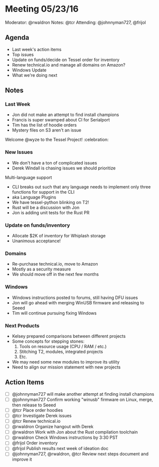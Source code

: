 # Meeting 05/23/16
Moderator: @rwaldron
Notes: @tcr
Attending: @johnnyman727, @frijol

## Agenda

* Last week's action items
* Top issues
* Update on funds/decide on Tessel order for inventory
* Renew technical.io and manage all domains on Amazon?
* Windows Update
* What we're doing next

## Notes

### Last Week

* Jon did not make an attempt to find install champions
* Francis is super swamped about CI for Serialport 
* Tim has the list of hoodie orders
* Mystery files on S3 aren't an issue

Welcome @wyze to the Tessel Project! :celebration:

### New Issues

* We don't have a ton of complicated issues
* Derek Windall is chasing issues we should prioritize

Multi-language support

* CLI breaks out such that any language needs to implement only
  three functions for support in the CLI
* aka Language Plugins
* We have tessel-python blinking on T2!
* Rust will be a discussion with Jon
* Jon is adding unit tests for the Rust PR

### Update on funds/inventory

* Allocate $2K of inventory for Whiplash storage
* Unanimous acceptance!

### Domains

* Re-purchase technical.io, move to Amazon
* Mostly as a security measure
* We should move off in the next few months

### Windows

* Windows instructions posted to forums, still having DFU issues
* Jon will go ahead with merging WinUSB firmware and releasing to Seeed
* Tim will continue pursuing fixing Windows

### Next Products

* Kelsey prepared comparisons between different projects
* Some concepts for stepping stones:
   1. Tools on resource usage (CPU / RAM / etc.)
   2. Stitching T2, modules, integrated projects
   3. Etc.
* We may need some new modules to improve its utility
* Need to align our mission statement with new projects

## Action Items

* [ ] @johnnyman727 will make another attempt at finding install champions
* [ ] @johnnyman727 Confirm working "winusb" firmware on Linux, merge, then release to Seeed
* [ ] @tcr Place order hoodies
* [ ] @tcr Investigate Derek issues
* [ ] @tcr Renew technical.io
* [ ] @rwaldron Organize hangout with Derek
* [ ] @rwaldron Work with Jon about the Rust compilation toolchain
* [ ] @rwaldron Check Windows instructions by 3:30 PST
* [ ] @frijol Order inventory
* [ ] @frijol Publish results next week of ideation doc
* [ ] @johnnyman727, @rwaldron, @tcr Review next steps document and improve it
